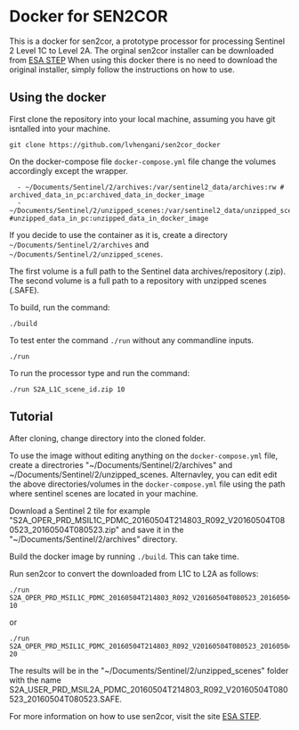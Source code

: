 # Docker for SEN2COR #


This is a docker for sen2cor, a prototype processor for processing Sentinel 2 Level 1C to Level 2A. 
The orginal sen2cor installer can be downloaded from [ESA STEP](http://step.esa.int/main/third-party-plugins-2/sen2cor/)
When using this docker there is no need to download the original installer, simply follow the instructions on how to use.

## Using the docker ##

First clone the repository into your local machine, assuming you have git isntalled into your machine.

~~~
git clone https://github.com/lvhengani/sen2cor_docker
~~~

On the docker-compose file `docker-compose.yml` file change the volumes accordingly except the wrapper.

~~~
  - ~/Documents/Sentinel/2/archives:/var/sentinel2_data/archives:rw # archived_data_in_pc:archived_data_in_docker_image
  - ~/Documents/Sentinel/2/unzipped_scenes:/var/sentinel2_data/unzipped_scenes #unzipped_data_in_pc:unzipped_data_in_docker_image
~~~

If you decide to use the container as it is, create a directory `~/Documents/Sentinel/2/archives` and `~/Documents/Sentinel/2/unzipped_scenes`. 

The first volume is a full path to the Sentinel data archives/repository (.zip).
The second volume is a full path to a repository with unzipped scenes (.SAFE).

To build, run the command:

~~~
./build
~~~

To test enter the command `./run` without any commandline inputs. 

~~~
./run
~~~


To run the processor type and run the command:

~~~
./run S2A_L1C_scene_id.zip 10

~~~

## Tutorial ##

After cloning, change directory into the cloned folder.

To use the image without editing anything on the `docker-compose.yml` file, create a directrories "~/Documents/Sentinel/2/archives" and ~/Documents/Sentinel/2/unzipped_scenes. 
Alternavley, you can edit edit the above directories/volumes in the `docker-compose.yml` file using the path where sentinel scenes are located in your machine.

Download a Sentinel 2 tile for example "S2A_OPER_PRD_MSIL1C_PDMC_20160504T214803_R092_V20160504T080523_20160504T080523.zip" and save it in the "~/Documents/Sentinel/2/archives" directory. 

Build the docker image by running `./build`. This can take time.

Run sen2cor to convert the downloaded from L1C to L2A  as follows:

~~~
./run S2A_OPER_PRD_MSIL1C_PDMC_20160504T214803_R092_V20160504T080523_20160504T080523.zip 10
~~~

or 

~~~
./run S2A_OPER_PRD_MSIL1C_PDMC_20160504T214803_R092_V20160504T080523_20160504T080523.zip 20
~~~ 

The results will be in the "~/Documents/Sentinel/2/unzipped_scenes" folder with the name S2A_USER_PRD_MSIL2A_PDMC_20160504T214803_R092_V20160504T080523_20160504T080523.SAFE.

For more information on how to use sen2cor, visit the site [ESA STEP](http://step.esa.int/main/third-party-plugins-2/sen2cor/).
